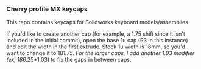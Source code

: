 ### Cherry profile MX keycaps

This repo contains keycaps for Solidworks keyboard models/assemblies.

If you'd like to create another cap (for example, a 1.75 shift since it isn't included in the initial commit), open the base 1u cap (R3 in this instance) and edit the width in the first extrude. Stock 1u width is 18mm, so you'd want to change it to 18*1.75. For the larger caps, I add another 1.03 modifier (ex, 18*6.25*1.03) to fix the gaps in between caps.
